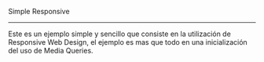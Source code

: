 Simple Responsive
*****************

Este es un ejemplo simple y sencillo que consiste en la utilización de Responsive Web Design, el ejemplo es mas que todo en una inicialización del uso de Media Queries.
